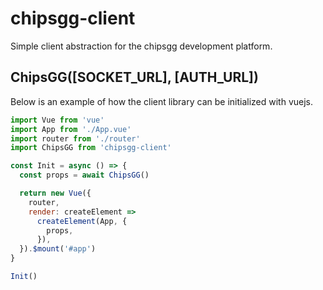 # chipsgg-client
Simple client abstraction for the chipsgg development platform.

## ChipsGG([SOCKET_URL], [AUTH_URL])
Below is an example of how the client library can be initialized with vuejs.

```js
import Vue from 'vue'
import App from './App.vue'
import router from './router'
import ChipsGG from 'chipsgg-client'

const Init = async () => {
  const props = await ChipsGG()

  return new Vue({
    router,
    render: createElement =>
      createElement(App, {
        props,
      }),
  }).$mount('#app')
}

Init()
```
